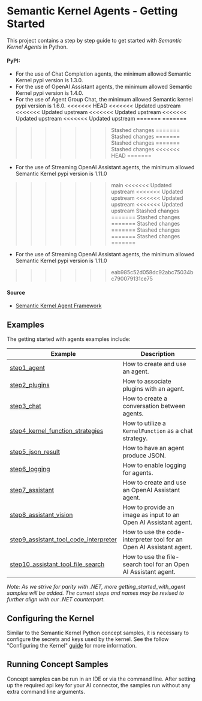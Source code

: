 # Semantic Kernel Agents - Getting Started

This project contains a step by step guide to get started with _Semantic Kernel Agents_ in Python.

#### PyPI:
- For the use of Chat Completion agents, the minimum allowed Semantic Kernel pypi version is 1.3.0.
- For the use of OpenAI Assistant agents, the minimum allowed Semantic Kernel pypi version is 1.4.0.
- For the use of Agent Group Chat, the minimum allowed Semantic kernel pypi version is 1.6.0.
<<<<<<< HEAD
<<<<<<< Updated upstream
<<<<<<< Updated upstream
<<<<<<< Updated upstream
<<<<<<< Updated upstream
<<<<<<< Updated upstream
=======
=======
>>>>>>> Stashed changes
=======
>>>>>>> Stashed changes
=======
>>>>>>> Stashed changes
=======
>>>>>>> Stashed changes
<<<<<<< HEAD
=======
- For the use of Streaming OpenAI Assistant agents, the minimum allowed Semantic Kernel pypi version is 1.11.0
>>>>>>> main
<<<<<<< Updated upstream
<<<<<<< Updated upstream
<<<<<<< Updated upstream
<<<<<<< Updated upstream
>>>>>>> Stashed changes
=======
>>>>>>> Stashed changes
=======
>>>>>>> Stashed changes
=======
>>>>>>> Stashed changes
=======
>>>>>>> Stashed changes
=======
- For the use of Streaming OpenAI Assistant agents, the minimum allowed Semantic Kernel pypi version is 1.11.0
>>>>>>> eab985c52d058dc92abc75034bc790079131ce75

#### Source

- [Semantic Kernel Agent Framework](../../semantic_kernel/agents/)

## Examples

The getting started with agents examples include:

Example|Description
---|---
[step1_agent](../getting_started_with_agents/step1_agent.py)|How to create and use an agent.
[step2_plugins](../getting_started_with_agents/step2_plugins.py)|How to associate plugins with an agent.
[step3_chat](../getting_started_with_agents/step3_chat.py)|How to create a conversation between agents.
[step4_kernel_function_strategies](../getting_started_with_agents/step4_kernel_function_strategies.py)|How to utilize a `KernelFunction` as a chat strategy.
[step5_json_result](../getting_started_with_agents/step5_json_result.py)|How to have an agent produce JSON.
[step6_logging](../getting_started_with_agents/step6_logging.py)|How to enable logging for agents.
[step7_assistant](../getting_started_with_agents/step7_assistant.py)|How to create and use an OpenAI Assistant agent.
[step8_assistant_vision](../getting_started_with_agents/step8_assistant_vision.py)|How to provide an image as input to an Open AI Assistant agent.
[step9_assistant_tool_code_interpreter](../getting_started_with_agents/step9_assistant_tool_code_interpreter.py)|How to use the code-interpreter tool for an Open AI Assistant agent.
[step10_assistant_tool_file_search](../getting_started_with_agents/step10_assistant_tool_file_search.py)|How to use the file-search tool for an Open AI Assistant agent.

*Note: As we strive for parity with .NET, more getting_started_with_agent samples will be added. The current steps and names may be revised to further align with our .NET counterpart.*

## Configuring the Kernel

Similar to the Semantic Kernel Python concept samples, it is necessary to configure the secrets
and keys used by the kernel. See the follow "Configuring the Kernel" [guide](../concepts/README.md#configuring-the-kernell) for
more information.

## Running Concept Samples

Concept samples can be run in an IDE or via the command line. After setting up the required api key
for your AI connector, the samples run without any extra command line arguments.
